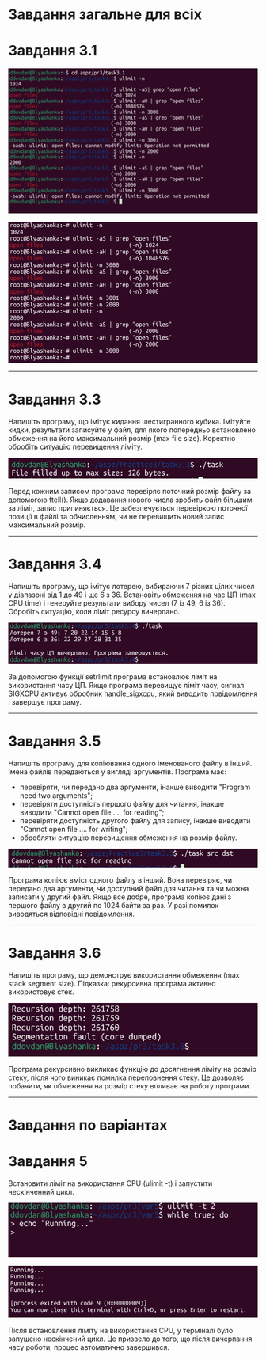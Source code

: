 # Завдання загальне для всіх
# Завдання 3.1

![](https://github.com/diebymyhand/aspz/blob/main/Practice3/task3.1/1.png)

![](https://github.com/diebymyhand/aspz/blob/main/Practice3/task3.1/2.png)

---

# Завдання 3.3

Напишіть програму, що імітує кидання шестигранного кубика. Імітуйте кидки, результати записуйте у файл, для якого попередньо встановлено обмеження на його максимальний розмір (max file size). Коректно обробіть ситуацію перевищення ліміту.

![](https://github.com/diebymyhand/aspz/blob/main/Practice3/task3.3/1.png)

Перед кожним записом програма перевіряє поточний розмір файлу за допомогою ftell(). Якщо додавання нового числа зробить файл більшим за ліміт, запис припиняється. Це забезпечується перевіркою поточної позиції в файлі та обчисленням, чи не перевищить новий запис максимальний розмір.

---

# Завдання 3.4

Напишіть програму, що імітує лотерею, вибираючи 7 різних цілих чисел у діапазоні від 1 до 49 і ще 6 з 36. Встановіть обмеження на час ЦП (max CPU time) і генеруйте результати вибору чисел (7 із 49, 6 із 36). Обробіть ситуацію, коли ліміт ресурсу вичерпано.

![](https://github.com/diebymyhand/aspz/blob/main/Practice3/task3.4/1.png)

За допомогою функції setrlimit програма встановлює ліміт на використання часу ЦП. Якщо програма перевищує ліміт часу, сигнал SIGXCPU активує обробник handle_sigxcpu, який виводить повідомлення і завершує програму.

--- 

# Завдання 3.5

Напишіть програму для копіювання одного іменованого файлу в інший. Імена файлів передаються у вигляді аргументів.
Програма має:
- перевіряти, чи передано два аргументи, інакше виводити "Program need two arguments";
- перевіряти доступність першого файлу для читання, інакше виводити "Cannot open file .... for reading";
- перевіряти доступність другого файлу для запису, інакше виводити "Cannot open file .... for writing";
- обробляти ситуацію перевищення обмеження на розмір файлу.

![](https://github.com/diebymyhand/aspz/blob/main/Practice3/task3.5/1.png)

Програма копіює вміст одного файлу в інший. Вона перевіряє, чи передано два аргументи, чи доступний файл для читання та чи можна записати у другий файл. Якщо все добре, програма копіює дані з першого файлу в другий по 1024 байти за раз. У разі помилок виводяться відповідні повідомлення.

---

# Завдання 3.6

Напишіть програму, що демонструє використання обмеження (max stack segment size). Підказка: рекурсивна програма активно використовує стек.

![](https://github.com/diebymyhand/aspz/blob/main/Practice3/task3.6/1.png)

Програма рекурсивно викликає функцію до досягнення ліміту на розмір стеку, після чого виникає помилка переповнення стеку. Це дозволяє побачити, як обмеження на розмір стеку впливає на роботу програми.

---

# Завдання по варіантах
# Завдання 5

Встановити ліміт на використання CPU (ulimit -t) і запустити нескінченний цикл.

![](https://github.com/diebymyhand/aspz/blob/main/Practice3/var5/1.png)

![](https://github.com/diebymyhand/aspz/blob/main/Practice3/var5/2.png)

Після встановлення ліміту на використання CPU, у терміналі було запущено нескінчений цикл. Це призвело до того, що після вичерпання часу роботи, процес автоматично завершився.  



